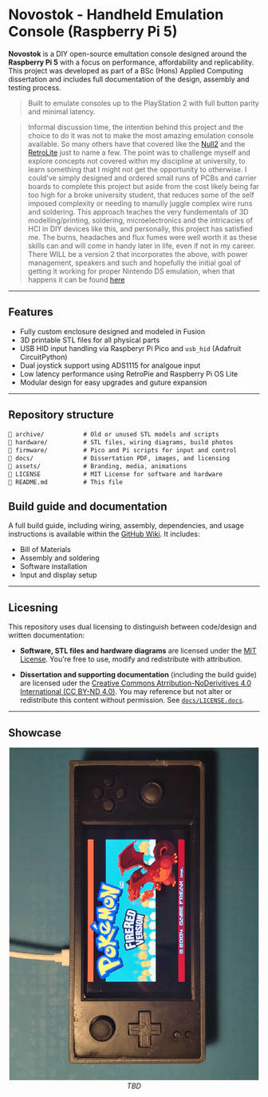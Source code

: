 # Novostok - Handheld Emulation Console (Raspberry Pi 5)

**Novostok** is a DIY open-source emultation console designed around the **Raspberry Pi 5** with a focus on performance, affordability and replicability. This project was developed as part of a BSc (Hons) Applied Computing dissertation and includes full documentation of the design, assembly and testing process.

> Built to emulate consoles up to the PlayStation 2 with full button parity and minimal latency.

> Informal discussion time, the intention behind this project and the choice to do it was not to make the most amazing emulation console available. So many others have that covered like the [Null2](https://www.null2.co.uk/) and the [RetroLite](https://github.com/StonedEdge/Retro-Lite-CM4) just to name a few. The point was to challenge myself and explore concepts not covered within my discipline at university, to learn something that I might not get the opportunity to otherwise. I could've simply designed and ordered small runs of PCBs and carrier boards to complete this project but aside from the cost likely being far too high for a broke university student, that reduces some of the self imposed complexity or needing to manully juggle complex wire runs and soldering. This approach teaches the very fundementals of 3D modelling/printing, soldering, microelectronics and the intricacies of HCI in DIY devices like this, and personally, this project has satisfied me. The burns, headaches and flux fumes were well worth it as these skills can and will come in handy later in life, even if not in my career. There WILL be a version 2 that incorporates the above, with power management, speakers and such and hopefully the initial goal of getting it working for proper Nintendo DS emulation, when that happens it can be found [here]()

---

## Features
- Fully custom enclosure designed and modeled in Fusion
- 3D printable STL files for all physical parts
- USB HID input handling via Raspberyr Pi Pico and `usb_hid` (Adafruit CircuitPython)
- Dual joystick support using ADS1115 for analgoue input
- Low latency performance using RetroPie and Raspberry Pi OS Lite
- Modular design for easy upgrades and guture expansion

---

## Repository structure

```text
📁 archive/           # Old or unused STL models and scripts
📁 hardware/          # STL files, wiring diagrams, build photos
📁 firmware/          # Pico and Pi scripts for input and control
📁 docs/              # Dissertation PDF, images, and licensing
📁 assets/            # Branding, media, animations
📄 LICENSE            # MIT License for software and hardware
📄 README.md          # This file
```

## Build guide and documentation

A full build guide, including wiring, assembly, dependencies, and usage instructions is available within the [GitHub Wiki](https://github.com/naomisilver/novostok/wiki).
It includes:
- Bill of Materials
- Assembly and soldering
- Software installation
- Input and display setup

---

## Licesning

This repository uses dual licensing to distinguish between code/design and written documentation:
- **Software, STL files and hardware diagrams** are licensed under the [MIT License](./LICENSE).
You're free to use, modify and redistribute with attribution.

- **Dissertation and supporting documentation** (including the build guide) are licensed uder the [Creative Commons Atrribution-NoDerivitives 4.0 International (CC BY-ND 4.0)](https://creativecommons.org/licenses/by-nd/4.0/).
You may reference but not alter or redistribute this content without permission. See [`docs/LICENSE.docs`](./docs/LICENSE.docs).

---

## Showcase

<p align="center">
  <img src="assets/images/the novostok.jpg" alt="Novostok device assembled" width="500" />
  <br>
  <i>TBD</i>
</p>






